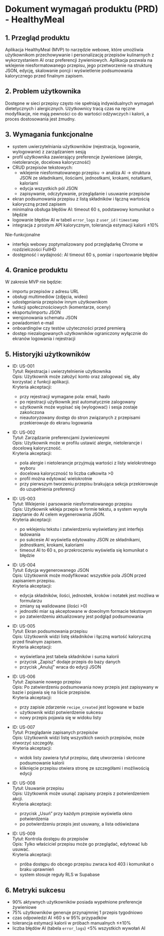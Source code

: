 # Dokument wymagań produktu (PRD) - HealthyMeal
## 1. Przegląd produktu
Aplikacja HealthyMeal (MVP) to narzędzie webowe, które umożliwia użytkownikom przechowywanie i personalizację przepisów kulinarnych z wykorzystaniem AI oraz preferencji żywieniowych. Aplikacja pozwala na wklejenie niesformatowanego przepisu, jego przetworzenie na strukturę JSON, edycję, skalowanie porcji i wyświetlenie podsumowania kalorycznego przed finalnym zapisem.

## 2. Problem użytkownika
Dostępne w sieci przepisy często nie spełniają indywidualnych wymagań dietetycznych i alergicznych. Użytkownicy tracą czas na ręczne modyfikacje, nie mają pewności co do wartości odżywczych i kalorii, a proces dostosowania jest żmudny.

## 3. Wymagania funkcjonalne
- system uwierzytelniania użytkowników (rejestracja, logowanie, wylogowanie) z zarządzaniem sesją
- profil użytkownika zawierający preferencje żywieniowe (alergie, nietolerancje, docelowa kaloryczność)
- CRUD przepisów tekstowych:
  - wklejenie niesformatowanego przepisu → analiza AI → struktura JSON ze składnikami, ilościami, jednostkami, krokami, notatkami, kaloriami
  - edycja wszystkich pól JSON
  - zapisywanie, odczytywanie, przeglądanie i usuwanie przepisów
- ekran podsumowania przepisu z listą składników i łączną wartością kaloryczną przed zapisem
- minimalna obsługa błędów AI: timeout 60 s, podstawowy komunikat o błędzie
- logowanie błędów AI w tabeli `error_logs` z `user_id` i `timestamp`
- integracja z prostym API kalorycznym, tolerancja estymacji kalorii ±10%

Nie-funkcjonalne
- interfejs webowy zoptymalizowany pod przeglądarkę Chrome w rozdzielczości FullHD
- dostępność i wydajność: AI timeout 60 s, pomiar i raportowanie błędów

## 4. Granice produktu
W zakresie MVP nie będzie:
- importu przepisów z adresu URL
- obsługi multimediów (zdjęcia, wideo)
- udostępniania przepisów innym użytkownikom
- funkcji społecznościowych (komentarze, oceny)
- eksportu/importu JSON
- wersjonowania schematu JSON
- powiadomień e-mail
- onboardingów czy testów użyteczności przed premierą
- dostęp niezalogowanych użytkowników ograniczony wyłącznie do ekranów logowania i rejestracji 

## 5. Historyjki użytkowników
- ID: US-001  
  Tytuł: Rejestracja i uwierzytelnienie użytkownika  
  Opis: Użytkownik może założyć konto oraz zalogować się, aby korzystać z funkcji aplikacji.  
  Kryteria akceptacji:  
  - przy rejestracji wymagane pola: email, hasło  
  - po rejestracji użytkownik jest automatycznie zalogowany  
  - użytkownik może wypisać się (wylogować) i sesja zostaje zakończona  
  - nieautoryzowany dostęp do stron związanych z przepisami przekierowuje do ekranu logowania

- ID: US-002  
  Tytuł: Zarządzanie preferencjami żywieniowymi  
  Opis: Użytkownik może w profilu ustawić alergie, nietolerancje i docelową kaloryczność.  
  Kryteria akceptacji:  
  - pola alergie i nietolerancje przyjmują wartości z listy wielokrotnego wyboru  
  - docelowa kaloryczność to liczba całkowita >0  
  - profil można edytować wielokrotnie  
  - przy pierwszym tworzeniu przepisu brakująca sekcja przekierowuje do uzupełnienia preferencji

- ID: US-003  
  Tytuł: Wklejenie i parsowanie niesformatowanego przepisu  
  Opis: Użytkownik wkleja przepis w formie tekstu, a system wysyła zapytanie do AI celem wygenerowania JSON.  
  Kryteria akceptacji:  
  - po wklejeniu tekstu i zatwierdzeniu wyświetlany jest interfejs ładowania  
  - po sukcesie AI wyświetla edytowalny JSON ze składnikami, jednostkami, krokami, kaloriami  
  - timeout AI to 60 s, po przekroczeniu wyświetla się komunikat o błędzie

- ID: US-004  
  Tytuł: Edycja wygenerowanego JSON  
  Opis: Użytkownik może modyfikować wszystkie pola JSON przed zapisaniem przepisu.  
  Kryteria akceptacji:  
  - edycja składników, ilości, jednostek, kroków i notatek jest możliwa w formularzu  
  - zmiany są walidowane (ilości >0)  
  - jednostki miar są akceptowane w dowolnym formacie tekstowym  
  - po zatwierdzeniu aktualizowany jest podgląd podsumowania

- ID: US-005  
  Tytuł: Ekran podsumowania przepisu  
  Opis: Użytkownik widzi listę składników i łączną wartość kaloryczną przed finalnym zapisem.  
  Kryteria akceptacji:  
  - wyświetlana jest tabela składników i suma kalorii  
  - przycisk „Zapisz” dodaje przepis do bazy danych  
  - przycisk „Anuluj” wraca do edycji JSON

- ID: US-006  
  Tytuł: Zapisanie nowego przepisu  
  Opis: Po zatwierdzeniu podsumowania nowy przepis jest zapisywany w bazie i pojawia się na liście przepisów.  
  Kryteria akceptacji:  
  - przy zapisie zdarzenie `recipe_created` jest logowane w bazie  
  - użytkownik widzi potwierdzenie sukcesu  
  - nowy przepis pojawia się w widoku listy

- ID: US-007  
  Tytuł: Przeglądanie zapisanych przepisów  
  Opis: Użytkownik widzi listę wszystkich swoich przepisów, może otworzyć szczegóły.  
  Kryteria akceptacji:  
  - widok listy zawiera tytuł przepisu, datę utworzenia i skrócone podsumowanie kalorii  
  - kliknięcie przepisu otwiera stronę ze szczegółami i możliwością edycji

- ID: US-008  
  Tytuł: Usuwanie przepisu  
  Opis: Użytkownik może usunąć zapisany przepis z potwierdzeniem akcji.  
  Kryteria akceptacji:  
  - przycisk „Usuń” przy każdym przepisie wyświetla okno potwierdzenia  
  - po potwierdzeniu przepis jest usuwany, a lista odświeżana

- ID: US-009  
  Tytuł: Kontrola dostępu do przepisów  
  Opis: Tylko właściciel przepisu może go przeglądać, edytować lub usuwać.  
  Kryteria akceptacji:  
  - próba dostępu do obcego przepisu zwraca kod 403 i komunikat o braku uprawnień  
  - system stosuje reguły RLS w Supabase

## 6. Metryki sukcesu
- 90% aktywnych użytkowników posiada wypełnione preferencje żywieniowe  
- 75% użytkowników generuje przynajmniej 1 przepis tygodniowo  
- czas odpowiedzi AI ≤60 s w 95% przypadków  
- tolerancja estymacji kalorii w próbach manualnych ≤±10%  
- liczba błędów AI (tabela `error_logs`) <5% wszystkich wywołań AI 